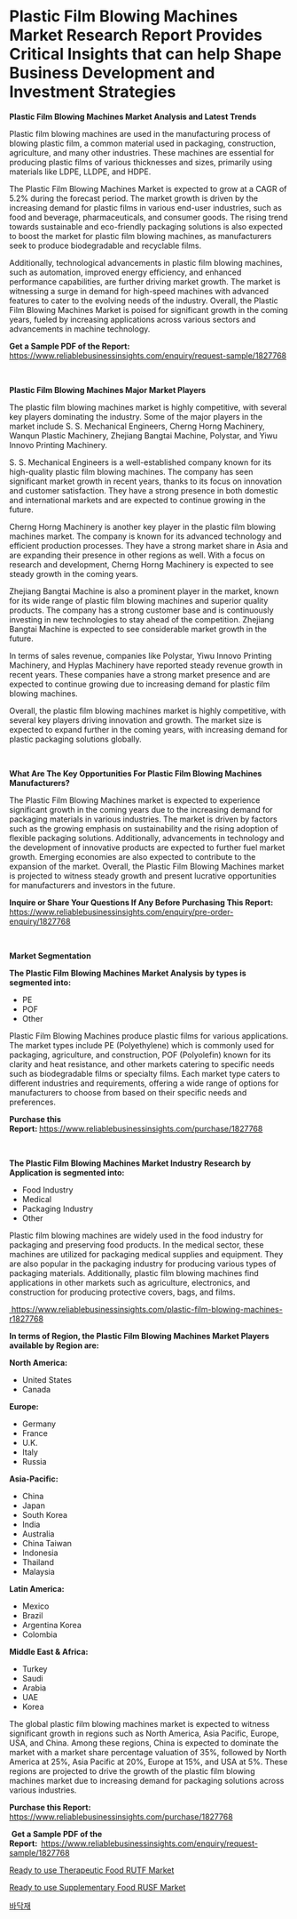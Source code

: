 <p><h1>Plastic Film Blowing Machines Market Research Report Provides Critical Insights that can help Shape Business Development and Investment Strategies</h1></p><p><strong>Plastic Film Blowing Machines Market Analysis and Latest Trends</strong></p>
<p><p>Plastic film blowing machines are used in the manufacturing process of blowing plastic film, a common material used in packaging, construction, agriculture, and many other industries. These machines are essential for producing plastic films of various thicknesses and sizes, primarily using materials like LDPE, LLDPE, and HDPE.</p><p>The Plastic Film Blowing Machines Market is expected to grow at a CAGR of 5.2% during the forecast period. The market growth is driven by the increasing demand for plastic films in various end-user industries, such as food and beverage, pharmaceuticals, and consumer goods. The rising trend towards sustainable and eco-friendly packaging solutions is also expected to boost the market for plastic film blowing machines, as manufacturers seek to produce biodegradable and recyclable films.</p><p>Additionally, technological advancements in plastic film blowing machines, such as automation, improved energy efficiency, and enhanced performance capabilities, are further driving market growth. The market is witnessing a surge in demand for high-speed machines with advanced features to cater to the evolving needs of the industry. Overall, the Plastic Film Blowing Machines Market is poised for significant growth in the coming years, fueled by increasing applications across various sectors and advancements in machine technology.</p></p>
<p><strong>Get a Sample PDF of the Report:&nbsp;</strong> <a href="https://www.reliablebusinessinsights.com/enquiry/request-sample/1827768">https://www.reliablebusinessinsights.com/enquiry/request-sample/1827768</a></p>
<p>&nbsp;</p>
<p><strong>Plastic Film Blowing Machines Major Market Players</strong></p>
<p><p>The plastic film blowing machines market is highly competitive, with several key players dominating the industry. Some of the major players in the market include S. S. Mechanical Engineers, Cherng Horng Machinery, Wanqun Plastic Machinery, Zhejiang Bangtai Machine, Polystar, and Yiwu Innovo Printing Machinery.</p><p>S. S. Mechanical Engineers is a well-established company known for its high-quality plastic film blowing machines. The company has seen significant market growth in recent years, thanks to its focus on innovation and customer satisfaction. They have a strong presence in both domestic and international markets and are expected to continue growing in the future.</p><p>Cherng Horng Machinery is another key player in the plastic film blowing machines market. The company is known for its advanced technology and efficient production processes. They have a strong market share in Asia and are expanding their presence in other regions as well. With a focus on research and development, Cherng Horng Machinery is expected to see steady growth in the coming years.</p><p>Zhejiang Bangtai Machine is also a prominent player in the market, known for its wide range of plastic film blowing machines and superior quality products. The company has a strong customer base and is continuously investing in new technologies to stay ahead of the competition. Zhejiang Bangtai Machine is expected to see considerable market growth in the future.</p><p>In terms of sales revenue, companies like Polystar, Yiwu Innovo Printing Machinery, and Hyplas Machinery have reported steady revenue growth in recent years. These companies have a strong market presence and are expected to continue growing due to increasing demand for plastic film blowing machines.</p><p>Overall, the plastic film blowing machines market is highly competitive, with several key players driving innovation and growth. The market size is expected to expand further in the coming years, with increasing demand for plastic packaging solutions globally.</p></p>
<p>&nbsp;</p>
<p><strong>What Are The Key Opportunities For Plastic Film Blowing Machines Manufacturers?</strong></p>
<p><p>The Plastic Film Blowing Machines market is expected to experience significant growth in the coming years due to the increasing demand for packaging materials in various industries. The market is driven by factors such as the growing emphasis on sustainability and the rising adoption of flexible packaging solutions. Additionally, advancements in technology and the development of innovative products are expected to further fuel market growth. Emerging economies are also expected to contribute to the expansion of the market. Overall, the Plastic Film Blowing Machines market is projected to witness steady growth and present lucrative opportunities for manufacturers and investors in the future.</p></p>
<p><strong>Inquire or Share Your Questions If Any Before Purchasing This Report:</strong> <a href="https://www.reliablebusinessinsights.com/enquiry/pre-order-enquiry/1827768">https://www.reliablebusinessinsights.com/enquiry/pre-order-enquiry/1827768</a></p>
<p>&nbsp;</p>
<p><strong>Market Segmentation</strong></p>
<p><strong>The Plastic Film Blowing Machines Market Analysis by types is segmented into:</strong></p>
<p><ul><li>PE</li><li>POF</li><li>Other</li></ul></p>
<p><p>Plastic Film Blowing Machines produce plastic films for various applications. The market types include PE (Polyethylene) which is commonly used for packaging, agriculture, and construction, POF (Polyolefin) known for its clarity and heat resistance, and other markets catering to specific needs such as biodegradable films or specialty films. Each market type caters to different industries and requirements, offering a wide range of options for manufacturers to choose from based on their specific needs and preferences.</p></p>
<p><strong>Purchase this Report:&nbsp;</strong><a href="https://www.reliablebusinessinsights.com/purchase/1827768">https://www.reliablebusinessinsights.com/purchase/1827768</a></p>
<p>&nbsp;</p>
<p><strong>The Plastic Film Blowing Machines Market Industry Research by Application is segmented into:</strong></p>
<p><ul><li>Food Industry</li><li>Medical</li><li>Packaging Industry</li><li>Other</li></ul></p>
<p><p>Plastic film blowing machines are widely used in the food industry for packaging and preserving food products. In the medical sector, these machines are utilized for packaging medical supplies and equipment. They are also popular in the packaging industry for producing various types of packaging materials. Additionally, plastic film blowing machines find applications in other markets such as agriculture, electronics, and construction for producing protective covers, bags, and films.</p></p>
<p><a href="https://www.reliablebusinessinsights.com/plastic-film-blowing-machines-r1827768">&nbsp;https://www.reliablebusinessinsights.com/plastic-film-blowing-machines-r1827768</a></p>
<p><strong>In terms of Region, the Plastic Film Blowing Machines Market Players available by Region are:</strong></p>
<p>
    <p> <strong> North America: </strong>
        <ul>
            <li>United States</li>
            <li>Canada</li>
        </ul>
        </p> 
    <p> <strong> Europe: </strong>
        <ul>
            <li>Germany</li>
            <li>France</li>
            <li>U.K.</li>
            <li>Italy</li>
            <li>Russia</li>
        </ul>
        </p> 
    <p> <strong> Asia-Pacific: </strong>
        <ul>
            <li>China</li>
            <li>Japan</li>
            <li>South Korea</li>
            <li>India</li>
            <li>Australia</li>
            <li>China Taiwan</li>
            <li>Indonesia</li>
            <li>Thailand</li>
            <li>Malaysia</li>
        </ul>
        </p> 
    <p> <strong> Latin America: </strong>
        <ul>
            <li>Mexico</li>
            <li>Brazil</li>
            <li>Argentina Korea</li>
            <li>Colombia</li>
        </ul>
        </p> 
    <p> <strong> Middle East & Africa: </strong>
        <ul>
            <li>Turkey</li>
            <li>Saudi</li>
            <li>Arabia</li>
            <li>UAE</li>
            <li>Korea</li>
        </ul>
    </p>
    </p>
<p><p>The global plastic film blowing machines market is expected to witness significant growth in regions such as North America, Asia Pacific, Europe, USA, and China. Among these regions, China is expected to dominate the market with a market share percentage valuation of 35%, followed by North America at 25%, Asia Pacific at 20%, Europe at 15%, and USA at 5%. These regions are projected to drive the growth of the plastic film blowing machines market due to increasing demand for packaging solutions across various industries.</p></p>
<p><strong>Purchase this Report: </strong><a href="https://www.reliablebusinessinsights.com/purchase/1827768">https://www.reliablebusinessinsights.com/purchase/1827768</a></p>
<p>&nbsp;<strong>Get a Sample PDF of the Report:&nbsp;&nbsp;</strong><a href="https://www.reliablebusinessinsights.com/enquiry/request-sample/1827768">https://www.reliablebusinessinsights.com/enquiry/request-sample/1827768</a></p>
<p><strong></strong></p>
<p><p><a href="https://github.com/angeliabkratze/Market-Research-Report-List-2/blob/main/ready-to-use-therapeutic-food-rutf-market.md">Ready to use Therapeutic Food RUTF Market</a></p><p><a href="https://github.com/EveKerluke2023/Market-Research-Report-List-2/blob/main/ready-to-use-supplementary-food-rusf-market.md">Ready to use Supplementary Food RUSF Market</a></p><p><a href="https://github.com/sougarounis/Market-Research-Report-List-5/blob/main/810931548093.md">바닥재</a></p></p>